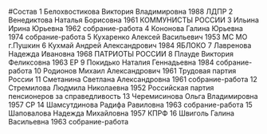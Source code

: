 #Состав
1 Белохвостикова Виктория Владимировна 1988 ЛДПР
2 Венедиктова Наталья Борисовна 1961 КОММУНИСТЫ РОССИИ
3 Ильина Ирина Юрьевна 1962 собрание-работа
4 Кононова Галина Юрьевна 1974 собрание-работа
5 Кухаренко Алексей Васильевич 1953 МС МО г.Пушкин
6 Кухмай Андрей Александрович 1984 ЯБЛОКО
7 Лавренова Надежда Ивановна 1968 ПАТРИОТЫ РОССИИ
8 Плауде Виктория Феликсовна 1963 ЕР
9 Покидько Наталия Геннадьевна 1984 собрание-работа
10 Родионов Михаил Александрович 1961 Трудовая партия России
11 Сметанина Светлана Александровна 1961 собрание-работа
12 Стремилова Людмила Николаевна 1952 Российская партия пенсионеров за справедливость
13 Черемисинова Ольга Владимировна 1957 СР
14 Шамсутдинова Радифа Равиловна 1963 собрание-работа
15 Шаповалова Надежда Михайловна 1957 КПРФ
16 Швиголь Галина Васильевна 1963 собрание-работа
